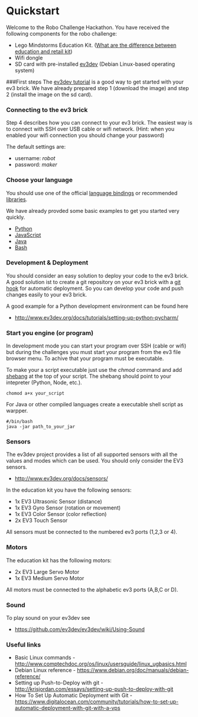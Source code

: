 # Quickstart
Welcome to the Robo Challenge Hackathon. You have received the following components for the robo challenge:
* Lego Mindstorms Education Kit. ([What are the difference between education and retail kit](http://robotsquare.com/2013/11/25/difference-between-ev3-home-edition-and-education-ev3/))
* Wifi dongle
* SD card with pre-installed [ev3dev](http://www.ev3dev.org) (Debian Linux-based operating system)

###First steps
The [ev3dev tutorial](http://www.ev3dev.org/docs/getting-started/) is a good way to get started with your ev3 brick. We have already prepared step 1 (download the image) and step 2 (install the image on the sd card). 


### Connecting to the ev3 brick
Step 4 describes how you can connect to your ev3 brick. The easiest way is to connect with SSH over USB cable or wifi network. (Hint: when you enabled your wifi connection you should change your password)

The default settings are:
* username: _robot_
* password: _maker_

### Choose your language
You should use one of the official [language bindings](https://github.com/ev3dev/ev3dev-lang) or recommended [libraries](http://www.ev3dev.org/docs/libraries/).

We have already provded some basic examples to get you started very quickly. 
* [Python](framework/python)
* [JavaScript](framework/javascript)
* [Java](framework/java)
* [Bash](framework/bash)

### Development & Deployment 
You should consider an easy solution to deploy your code to the ev3 brick. A good solution ist to create a git repository on your ev3 brick with a [git hook](https://git-scm.com/docs/githooks) for automatic deployment. So you can develop your code and push changes easily to your ev3 brick. 
 
 A good example for a Python development environment can be found here
 - http://www.ev3dev.org/docs/tutorials/setting-up-python-pycharm/


### Start you engine (or program)
In development mode you can start your program over SSH (cable or wifi) but during the challenges you must start your program from the ev3 file browser menu. To achive that your program must be executable. 

To make your a script executable just use the _chmod_ command and add [shebang](https://bash.cyberciti.biz/guide/Shebang) at the top of your script. 
The shebang should point to your intepreter (Python, Node, etc.). 

```
chomod a+x your_script
```

For Java or other compiled languages create a executable shell script as warpper.

```
#/bin/bash
java -jar path_to_your_jar
```

### Sensors
The ev3dev project provides a list of all supported sensors with all the values and modes which can be used. You should only consider the EV3 sensors.
- http://www.ev3dev.org/docs/sensors/

In the education kit you have the following sensors:
- 1x EV3 Ultrasonic Sensor (distance)
- 1x EV3 Gyro Sensor (rotation or movement)
- 1x EV3 Color Sensor (color reflection)
- 2x EV3 Touch Sensor

All sensors must be connected to the numbered ev3 ports (1,2,3 or 4). 

### Motors
The education kit has the following motors:
- 2x EV3 Large Servo Motor
- 1x EV3 Medium Servo Motor

All motors must be connected to the alphabetic ev3 ports (A,B,C or D). 

### Sound
To play sound on your ev3dev see
- https://github.com/ev3dev/ev3dev/wiki/Using-Sound

### Useful links
* Basic Linux commands - http://www.comptechdoc.org/os/linux/usersguide/linux_ugbasics.html
* Debian Linux reference - https://www.debian.org/doc/manuals/debian-reference/
* Setting up Push-to-Deploy with git - http://krisjordan.com/essays/setting-up-push-to-deploy-with-git
* How To Set Up Automatic Deployment with Git - https://www.digitalocean.com/community/tutorials/how-to-set-up-automatic-deployment-with-git-with-a-vps

